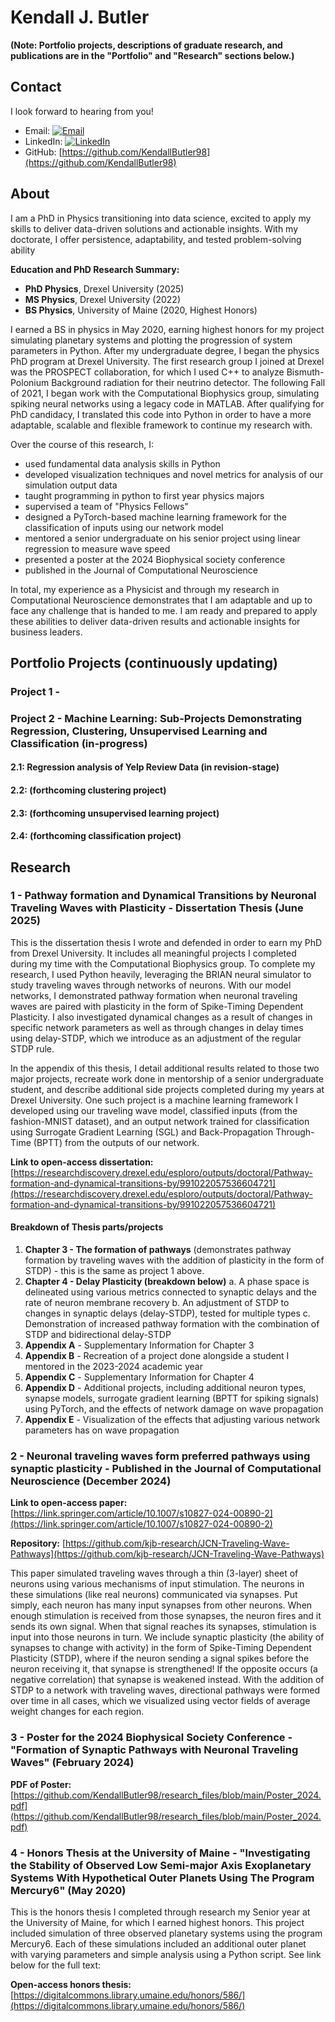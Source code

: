 # Kendall J. Butler

**(Note: Portfolio projects, descriptions of graduate research, and publications are in the "Portfolio" and "Research" sections below.)**

## Contact
I look forward to hearing from you!

- Email: [![Email](https://img.shields.io/badge/Email-red?logo=gmail&logoColor=white)](mailto:kendall.jon.butler@gmail.com)
- LinkedIn: [![LinkedIn](https://img.shields.io/badge/LinkedIn-blue?logo=linkedin&logoColor=white)](https://linkedin.com/in/kendall-butler-b4ba63157/)
- GitHub: [https://github.com/KendallButler98](https://github.com/KendallButler98)

## About

I am a PhD in Physics transitioning into data science, excited to apply my skills to deliver data-driven solutions and actionable insights. With my doctorate, I offer persistence, adaptability, and tested problem-solving ability 

**Education and PhD Research Summary:**
- **PhD Physics**, Drexel University (2025)
- **MS Physics**, Drexel University (2022)
- **BS Physics**, University of Maine (2020, Highest Honors)

I earned a BS in physics in May 2020, earning highest honors for my project simulating planetary systems and plotting the progression of system parameters in Python. After my undergraduate degree, I began the physics PhD program at Drexel University. The first research group I joined at Drexel was the PROSPECT collaboration, for which I used C++ to analyze Bismuth-Polonium Background radiation for their neutrino detector. The following Fall of 2021, I began work with the Computational Biophysics group, simulating spiking neural networks using a legacy code in MATLAB. After qualifying for PhD candidacy, I translated this code into Python in order to have a more adaptable, scalable and flexible framework to continue my research with. 

Over the course of this research, I: 
- used fundamental data analysis skills in Python
- developed visualization techniques and novel metrics for analysis of our simulation output data
- taught programming in python to first year physics majors
- supervised a team of "Physics Fellows"
- designed a PyTorch-based machine learning framework for the classification of inputs using our network model
- mentored a senior undergraduate on his senior project using linear regression to measure wave speed
- presented a poster at the 2024 Biophysical society conference
- published in the Journal of Computational Neuroscience

In total, my experience as a Physicist and through my research in Computational Neuroscience demonstrates that I am adaptable and up to face any challenge that is handed to me. I am ready and prepared to apply these abilities to deliver data-driven results and actionable insights for business leaders.

## Portfolio Projects (continuously updating)

### Project 1 - 

### Project 2 - Machine Learning: Sub-Projects Demonstrating Regression, Clustering, Unsupervised Learning and Classification (in-progress)

#### 2.1: Regression analysis of Yelp Review Data (in revision-stage)

#### 2.2: (forthcoming clustering project)

#### 2.3: (forthcoming unsupervised learning project)

#### 2.4: (forthcoming classification project)



## Research

### 1 - Pathway formation and Dynamical Transitions by Neuronal Traveling Waves with Plasticity - Dissertation Thesis (June 2025)

This is the dissertation thesis I wrote and defended in order to earn my PhD from Drexel University. It includes all meaningful projects I completed during my time with the Computational Biophysics group. To complete my research, I used Python heavily, leveraging the BRIAN neural simulator to study traveling waves through networks of neurons. With our model networks, I demonstrated pathway formation when neuronal traveling waves are paired with plasticity in the form of Spike-Timing Dependent Plasticity. I also investigated dynamical changes as a result of changes in specific network parameters as well as through changes in delay times using delay-STDP, which we introduce as an adjustment of the regular STDP rule. 

In the appendix of this thesis, I detail additional results related to those two major projects, recreate work done in mentorship of a senior undergraduate student, and describe additional side projects completed during my years at Drexel University. One such project is a machine learning framework I developed using our traveling wave model, classified inputs (from the fashion-MNIST dataset), and an output network trained for classification using Surrogate Gradient Learning (SGL) and Back-Propagation Through-Time (BPTT) from the outputs of our network. 

**Link to open-access dissertation:** [https://researchdiscovery.drexel.edu/esploro/outputs/doctoral/Pathway-formation-and-dynamical-transitions-by/991022057536604721](https://researchdiscovery.drexel.edu/esploro/outputs/doctoral/Pathway-formation-and-dynamical-transitions-by/991022057536604721)

#### Breakdown of Thesis parts/projects

1. **Chapter 3 - The formation of pathways** (demonstrates pathway formation by traveling waves with the addition of plasticity in the form of STDP) - this is the same as project 1 above.
2. **Chapter 4 - Delay Plasticity (breakdown below)**
   a. A phase space is delineated using various metrics connected to synaptic delays and the rate of neuron membrane recovery
   b. An adjustment of STDP to changes in synaptic delays (delay-STDP), tested for multiple types
   c. Demonstration of increased pathway formation with the combination of STDP and bidirectional delay-STDP
3. **Appendix A** - Supplementary Information for Chapter 3
4. **Appendix B** - Recreation of a project done alongside a student I mentored in the 2023-2024 academic year
5. **Appendix C** - Supplementary Information for Chapter 4
6. **Appendix D** - Additional projects, including additional neuron types, synapse models, surrogate gradient learning (BPTT for spiking signals) using PyTorch, and the effects of network damage on wave propagation
7. **Appendix E** - Visualization of the effects that adjusting various network parameters has on wave propagation

### 2 - Neuronal traveling waves form preferred pathways using synaptic plasticity - Published in the Journal of Computational Neuroscience (December 2024)

**Link to open-access paper:** [https://link.springer.com/article/10.1007/s10827-024-00890-2](https://link.springer.com/article/10.1007/s10827-024-00890-2)

**Repository:** [https://github.com/kjb-research/JCN-Traveling-Wave-Pathways](https://github.com/kjb-research/JCN-Traveling-Wave-Pathways)

This paper simulated traveling waves through a thin (3-layer) sheet of neurons using various mechanisms of input stimulation. The neurons in these simulations (like real neurons) communicated via synapses. Put simply, each neuron has many input synapses from other neurons. When enough stimulation is received from those synapses, the neuron fires and it sends its own signal. When that signal reaches its synapses, stimulation is input into those neurons in turn. We include synaptic plasticity (the ability of synapses to change with activity) in the form of Spike-Timing Dependent Plasticity (STDP), where if the neuron sending a signal spikes before the neuron receiving it, that synapse is strengthened! If the opposite occurs (a negative correlation) that synapse is weakened instead. With the addition of STDP to a network with traveling waves, directional pathways were formed over time in all cases, which we visualized using vector fields of average weight changes for each region.

### 3 - Poster for the 2024 Biophysical Society Conference - "Formation of Synaptic Pathways with Neuronal Traveling Waves" (February 2024)

**PDF of Poster:** [https://github.com/KendallButler98/research_files/blob/main/Poster_2024.pdf](https://github.com/KendallButler98/research_files/blob/main/Poster_2024.pdf)

### 4 - Honors Thesis at the University of Maine - "Investigating the Stability of Observed Low Semi-major Axis Exoplanetary Systems With Hypothetical Outer Planets Using The Program Mercury6" (May 2020)

This is the honors thesis I completed through research my Senior year at the University of Maine, for which I earned highest honors. This project included simulation of three observed planetary systems using the program Mercury6. Each of these simulations included an additional outer planet with varying parameters and simple analysis using a Python script. See link below for the full text:

**Open-access honors thesis:** [https://digitalcommons.library.umaine.edu/honors/586/](https://digitalcommons.library.umaine.edu/honors/586/)




